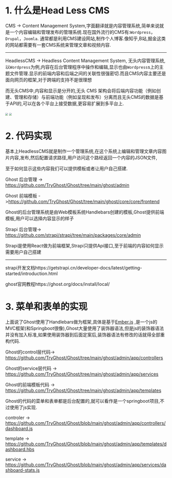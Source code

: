 # 1. 什么是Head Less CMS

CMS -> Content Management System,字面翻译就是内容管理系统,简单来说就是一个内容编辑和管理发布的管理系统.现在国外流行的CMS有:`Wordpress`，`Drupal`，`Joomla`. 通常都是利用CMS建设网站,制作个人博客.像知乎,B站,掘金这类的网站都需要有一套CMS系统来管理文章和视频内容.

------

HeadlessCMS -> Headless Content Management System, 无头内容管理系统,以`Wordpress`为例,内容在后台管理程序中操作和编辑,显示也由`Wordpress`s上的主题文件管理.显示的前端内容和后端之间的关联性很强密切.而且CMS内容主要还是面向网页的框架,对于跨端的支持不是很理想

而无头CMS中,内容和显示是分开的,无头 CMS 架构会将后端内容功能（例如创建、管理和存储）与前端功能（例如呈现和发布）分离而且无头CMS的数据是基于API的,可以在各个平台上接受数据,更容易扩展到多平台上.

<img src="https://upload-images.jianshu.io/upload_images/1791542-739c7e3f88685d29.png" style="zoom: 50%;" />

<img src="https://upload-images.jianshu.io/upload_images/1791542-5de9ece2bec13734.png" style="zoom:50%;" />

# 2. 代码实现

基本上HeadlessCMS就是制作一个管理系统,在这个系统上编辑和管理文章内容图片内容,发布,然后配置请求路径,用户访问这个路经返回一个内容的JSON文件,

至于如何显示这些内容我们可以提供模板或者让用户自己搭建.



Ghost 后台管理 -> https://github.com/TryGhost/Ghost/tree/main/ghost/admin

Ghost 前端模板 ->https://github.com/TryGhost/Ghost/tree/main/ghost/core/core/frontend

Ghost的后台管理系统是由Web模板系统Handlebars创建的模板,Ghost提供前端模板,用户可以选择内容显示的样子



Strapi 后台管理->  https://github.com/strapi/strapi/tree/main/packages/core/admin

Strapi是使用React做为前端框架,Strapi只提供Api接口,至于前端的内容如何显示需要用户自己搭建

------

strapi开发文档https://getstrapi.cn/developer-docs/latest/getting-started/introduction.html

ghost官网教程https://ghost.org/docs/install/local/

# 3. 菜单和表单的实现

上面说了Ghost使用了Handlebars做为框架,具体是基于[Ember.js](https://guides.emberjs.com/release/) ,是一个js的MVC框架(和Springboot很像),Ghost大量使用了装饰器语法,但是js的装饰器语法并没有加入标准,如果使用装饰器到后面定案后,装饰器语法有修改的话就得全部重构代码.

Ghost的control层代码-> https://github.com/TryGhost/Ghost/tree/main/ghost/admin/app/controllers

Ghost的service层代码  -> https://github.com/TryGhost/Ghost/tree/main/ghost/admin/app/services

Ghost的前端模板代码  -> https://github.com/TryGhost/Ghost/tree/main/ghost/admin/app/templates

Ghost的代码的菜单和表单都是后台配置的,就可以看作是一个springboot项目,不过使用了js实现.

controler -> https://github.com/TryGhost/Ghost/blob/main/ghost/admin/app/controllers/dashboard.js

template -> https://github.com/TryGhost/Ghost/blob/main/ghost/admin/app/templates/dashboard.hbs

service -> https://github.com/TryGhost/Ghost/blob/main/ghost/admin/app/services/dashboard-stats.js
